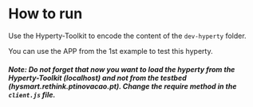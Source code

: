 # How to run

Use the Hyperty-Toolkit to encode the content of the `dev-hyperty` folder.

You can use the APP from the 1st example to test this hyperty.

##### Note: Do not forget that now you want to load the hyperty from the Hyperty-Toolkit (localhost) and not from the testbed (hysmart.rethink.ptinovacao.pt). Change the require method in the `client.js` file.
